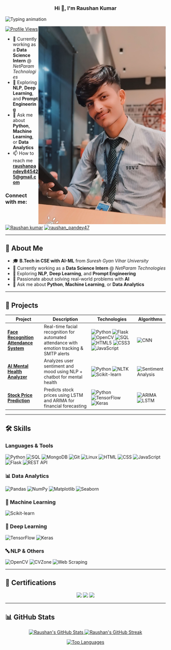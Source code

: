 
<h3 align="center">Hi 👋, I'm Raushan Kumar </h3>
<p align="left">
        <img src="https://readme-typing-svg.herokuapp.com?font=Fira+Code&size=22&pause=1000&color=0E75B6&width=500&lines=🚀+Data+Analyst+%7C+ML+%26+AI+Enthusiast;💻+Python+Developer+%7C+NLP+Explorer;👨‍💻+Love+building+real-world+projects!" alt="Typing animation" />
      </p>
<img align="right" alt="Coding" width="400" src="https://github.com/raushankumar620/raushankumar620/blob/main/main2.jpg">


[![Profile Views](https://komarev.com/ghpvc/?username=raushankumar620&label=Profile%20views&color=0e75b6&style=flat)](https://github.com/raushankumar620)

- 💼 Currently working as a **Data Science Intern** @ *NetParam Technologies*  
- 🌱 Exploring **NLP**, **Deep Learning**, and **Prompt Engineering**  
- 💬 Ask me about **Python**, **Machine Learning**, or **Data Analytics**
- 📫 How to reach me **raushanpandey845425@gmail.com**


<h3 align="left">Connect with me:</h3>
<p align="left">
<a href="https://www.linkedin.com/in/raushankumar620" target="blank"><img align="center" src="https://raw.githubusercontent.com/rahuldkjain/github-profile-readme-generator/master/src/images/icons/Social/linked-in-alt.svg" alt="Raushan kumar" height="30" width="40" /></a>
<a href="https://instagram.com/raushan_pandey47" target="blank"><img align="center" src="https://raw.githubusercontent.com/rahuldkjain/github-profile-readme-generator/master/src/images/icons/Social/instagram.svg" alt="raushan_pandey47" height="30" width="40" /></a>
</p>




---

## 🧠 About Me

- 🎓 **B.Tech in CSE with AI-ML** from *Suresh Gyan Vihar University*  
- 💼 Currently working as a **Data Science Intern** @ *NetParam Technologies*  
- 🌱 Exploring **NLP**, **Deep Learning**, and **Prompt Engineering**  
- 🤖 Passionate about solving real-world problems with **AI**  
- 💬 Ask me about **Python**, **Machine Learning**, or **Data Analytics**
---

## 🧪 Projects

| Project | Description | Technologies | Algorithms |
|--------|-------------|--------------|------------|
| **[Face Recognition Attendance System](https://github.com/raushankumar620)** | Real-time facial recognition for automated attendance with emotion tracking & SMTP alerts | ![Python](https://img.shields.io/badge/Python-3776AB?style=flat&logo=python&logoColor=white) ![Flask](https://img.shields.io/badge/Flask-000000?style=flat&logo=flask) ![OpenCV](https://img.shields.io/badge/OpenCV-5C3EE8?style=flat&logo=opencv&logoColor=white) ![SQL](https://img.shields.io/badge/SQL-4479A1?style=flat&logo=mysql&logoColor=white) ![HTML5](https://img.shields.io/badge/HTML5-E34F26?style=flat&logo=html5&logoColor=white) ![CSS3](https://img.shields.io/badge/CSS3-1572B6?style=flat&logo=css3&logoColor=white) ![JavaScript](https://img.shields.io/badge/JavaScript-F7DF1E?style=flat&logo=javascript&logoColor=black) | ![CNN](https://img.shields.io/badge/CNN-0052CC?style=flat) |
| **[AI Mental Health Analyzer](https://github.com/raushankumar620/AI-Mental-Health-Analyzer-.git)** | Analyzes user sentiment and mood using NLP + chatbot for mental health | ![Python](https://img.shields.io/badge/Python-3776AB?style=flat&logo=python&logoColor=white) ![NLTK](https://img.shields.io/badge/NLTK-4B8BBE?style=flat) ![Scikit-learn](https://img.shields.io/badge/Scikit--learn-F7931E?style=flat&logo=scikit-learn&logoColor=black) | ![Sentiment Analysis](https://img.shields.io/badge/Sentiment%20Analysis-F4A261?style=flat) |
| **[Stock Price Prediction](https://github.com/raushankumar620/Stock-Price-predction-using-time-series-data.git)** | Predicts stock prices using LSTM and ARIMA for financial forecasting | ![Python](https://img.shields.io/badge/Python-3776AB?style=flat&logo=python&logoColor=white) ![TensorFlow](https://img.shields.io/badge/TensorFlow-FF6F00?style=flat&logo=tensorflow&logoColor=white) ![Keras](https://img.shields.io/badge/Keras-D00000?style=flat&logo=keras&logoColor=white) | ![ARIMA](https://img.shields.io/badge/ARIMA-8A2BE2?style=flat) ![LSTM](https://img.shields.io/badge/LSTM-FF6F61?style=flat) |

---

## 🛠️ Skills

### Languages & Tools  
![Python](https://img.shields.io/badge/-Python-3776AB?style=flat&logo=python&logoColor=white)
![SQL](https://img.shields.io/badge/-SQL-4479A1?style=flat&logo=mysql&logoColor=white)
![MongoDB](https://img.shields.io/badge/-MongoDB-47A248?style=flat&logo=mongodb&logoColor=white)
![Git](https://img.shields.io/badge/-Git-F05032?style=flat&logo=git&logoColor=white)
![Linux](https://img.shields.io/badge/-Linux-FCC624?style=flat&logo=linux&logoColor=black)
![HTML](https://img.shields.io/badge/-HTML5-E34F26?style=flat&logo=html5&logoColor=white)
![CSS](https://img.shields.io/badge/-CSS3-1572B6?style=flat&logo=css3&logoColor=white)
![JavaScript](https://img.shields.io/badge/-JavaScript-F7DF1E?style=flat&logo=javascript&logoColor=black)
![Flask](https://img.shields.io/badge/-Flask-000000?style=flat&logo=flask)
![REST API](https://img.shields.io/badge/-REST%20API-FF6F00?style=flat)

### 📊 Data Analytics  
![Pandas](https://img.shields.io/badge/-Pandas-150458?style=flat&logo=pandas)
![NumPy](https://img.shields.io/badge/-NumPy-013243?style=flat&logo=numpy)
![Matplotlib](https://img.shields.io/badge/-Matplotlib-11557C?style=flat)
![Seaborn](https://img.shields.io/badge/-Seaborn-3B4D61?style=flat)

### 🤖 Machine Learning  
![Scikit-learn](https://img.shields.io/badge/-Scikit--learn-F7931E?style=flat&logo=scikit-learn&logoColor=black)

### 🔮 Deep Learning  
![TensorFlow](https://img.shields.io/badge/-TensorFlow-FF6F00?style=flat&logo=tensorflow&logoColor=white)
![Keras](https://img.shields.io/badge/-Keras-D00000?style=flat&logo=keras&logoColor=white)

### 🔤 NLP & Others  
![OpenCV](https://img.shields.io/badge/-OpenCV-5C3EE8?style=flat&logo=opencv&logoColor=white)
![CVZone](https://img.shields.io/badge/-CVZone-00C2CB?style=flat)
![Web Scraping](https://img.shields.io/badge/-Web%20Scraping-4B8BBE?style=flat&logo=python)

---

## 📜 Certifications

<p align="center">
  <img src="https://img.shields.io/badge/-Google%20Data%20Analytics-4285F4?style=for-the-badge&logo=google&logoColor=white" />
  <img src="https://img.shields.io/badge/-Machine%20Learning%20IIT%20Madras-0055A4?style=for-the-badge&logo=googlecolab&logoColor=white" />
  <img src="https://img.shields.io/badge/-IoT%20IIT%20Kharagpur-FF6F00?style=for-the-badge&logo=internetarchive&logoColor=white" />
</p>

---

## 📊 GitHub Stats


<p align="center">
  <a href="https://github.com/raushankumar620">
    <img height="170" src="https://github-readme-stats.vercel.app/api?username=raushankumar620&show_icons=true&count_private=true&hide_border=true&theme=radical" alt="Raushan's GitHub Stats" />
  </a>
  <a href="https://github.com/raushankumar620">
    <img height="170" src="https://github-readme-streak-stats.herokuapp.com/?user=raushankumar620&hide_border=true&theme=radical" alt="Raushan's GitHub Streak" />
  </a>
</p>

<p align="center">
  <a href="https://github.com/raushankumar620">
    <img width="325" src="https://github-readme-stats.vercel.app/api/top-langs/?username=raushankumar620&layout=compact&hide_border=true&theme=radical" alt="Top Languages" />
  </a>
</p>

